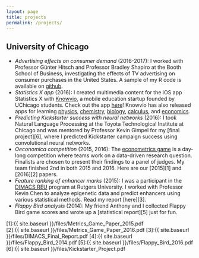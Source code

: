 ```yaml
---
layout: page
title: projects
permalink: /projects/
---
```




## University of Chicago 

* *Advertising effects on consumer demand* (2016-2017): I worked with Professor G&uuml;nter Hitsch and Professor Bradley Shapiro at the Booth School of Business, investigating the effects of TV advertising on consumer purchases in the United States. A sample of my R code is available on [github](https://github.com/albertkuo/Booth).
* *Statistics X app* (2016): I created multimedia content for the iOS app Statistics X with [Knowvio](http://knowvio.org/), a mobile education startup founded by UChicago students. Check out the app [here](https://itunes.apple.com/us/app/statistics-x-college-ap-stats/id1087170766?mt=8)! Knowvio has also released apps for learning [physics](http://knowvio.org/physics-x/), [chemistry](https://itunes.apple.com/us/app/chemistry-x-college-ap-chem/id1067707398?mt=8), [biology](https://itunes.apple.com/us/app/biology-x-college-and-ap-bio/id1086398180?mt=8), [calculus](https://itunes.apple.com/us/app/calculus-x-college-ap-calc/id1029729565?mt=8), and [economics](https://itunes.apple.com/us/app/microeconomics-x-college-ap/id1097330096?mt=8). 
* *Predicting Kickstarter success with neural networks* (2016): I took Natural Language Processing at the Toyota Technological Institute at Chicago and was mentored by Professor Kevin Gimpel for my [final project][6], where I predicted Kickstarter campaign success using convolutional neural networks. 
* *Oeconomica competition* (2015, 2016): The [econometrics game](https://bfi.uchicago.edu/news/news/challenge-undergraduates-address-real-world-problems-econometrics) is a day-long competition where teams work on a data-driven research question. Finalists are chosen to present their findings to a panel of judges. My team finished 2nd in both 2015 and 2016. Here are our [2015][1] and [2016][2] papers.
* *Feature ranking of enhancer marks* (2015): I was a participant in the [DIMACS REU](http://reu.dimacs.rutgers.edu/) program at Rutgers University. I worked with Professor Kevin Chen to analyze epigenetic data and predict enhancers using various statistical methods. Read my report [here][3].
* *Flappy Bird analysis* (2014): My friend Anthony and I collected Flappy Bird game scores and wrote up a [statistical report][5] just for fun. 



[1]:{{ site.baseurl }}/files/Metrics_Game_Paper_2015.pdf   
[2]:{{ site.baseurl }}/files/Metrics_Game_Paper_2016.pdf 
[3]:{{ site.baseurl }}/files/DIMACS_Final_Report.pdf
[4]:{{ site.baseurl }}/files/Flappy_Bird_2014.pdf
[5]:{{ site.baseurl }}/files/Flappy_Bird_2016.pdf
[6]:{{ site.baseurl }}/files/Kickstarter_Project.pdf
